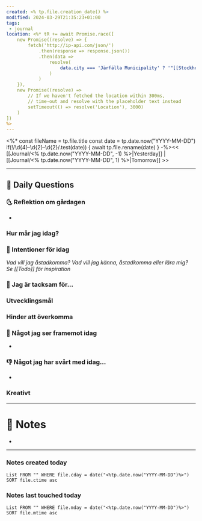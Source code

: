 ```yaml
---
created: <% tp.file.creation_date() %>
modified: 2024-03-29T21:35:23+01:00
tags:
 - journal
location: <%* tR += await Promise.race([
    new Promise((resolve) => {
        fetch('http://ip-api.com/json/')
            .then(response => response.json())
            .then(data => 
		        resolve(
			        data.city === 'Järfälla Municipality' ? '"[[Stockholm]]"' : `"[[${data.city}]]"`
			    )
			)
    }),
    new Promise((resolve) =>
        // If we haven't fetched the location within 300ms,
        // time-out and resolve with the placeholder text instead
        setTimeout(() => resolve('Location'), 3000)
    )
])
%>
---
```


<%*
const fileName = tp.file.title
const date = tp.date.now("YYYY-MM-DD")
if(!/\d{4}-\d{2}-\d{2}/.test(date)) {
  await tp.file.rename(date)
}
-%><< [[Journal/<% tp.date.now("YYYY-MM-DD", -1) %>|Yesterday]] | [[Journal/<% tp.date.now("YYYY-MM-DD", 1) %>|Tomorrow]] >>

---
## 📅 Daily Questions
### 🌜 Reflektion om gårdagen
- 

### Hur mår jag idag?

### 🚀  Intentioner för idag
_Vad vill jag åstadkomma? Vad vill jag känna, åstadkomma eller lära mig?_
_Se [[Todo]] för inspiration_

### 🙏 Jag är tacksam för...

### Utvecklingsmål

### Hinder att överkomma

### 🙌 Något jag ser framemot idag
- 

### 👎 Något jag har svårt med idag...
- 

### Kreativt


---
# 📝 Notes
- 
---
### Notes created today
```dataview
List FROM "" WHERE file.cday = date("<%tp.date.now("YYYY-MM-DD")%>") SORT file.ctime asc
```
### Notes last touched today
```dataview
List FROM "" WHERE file.mday = date("<%tp.date.now("YYYY-MM-DD")%>") SORT file.mtime asc
```